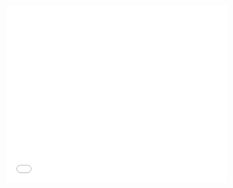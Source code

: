 <style>.embed-container {position: relative; padding-bottom: 80%; height: 0; max-width: 100%;} .embed-container iframe, .embed-container object, .embed-container iframe{position: absolute; top: 0; left: 0; width: 100%; height: 100%;} small{position: absolute; z-index: 40; bottom: 0; margin-bottom: -15px;}</style><div class="embed-container"><iframe width="500" height="400" frameborder="0" scrolling="no" marginheight="0" marginwidth="0" title="Peta Zonasi PPDB SMA DI Provinsi Yogyakarta" src="//learngis2.maps.arcgis.com/apps/Embed/index.html?webmap=1753302c73634e04a85e5db49cad4fec&extent=109.8003,-8.2066,111.4195,-7.4529&home=true&zoom=true&previewImage=false&scale=true&search=true&searchextent=true&legendlayers=true&basemap_gallery=true&disable_scroll=true&theme=light"></iframe></div>
